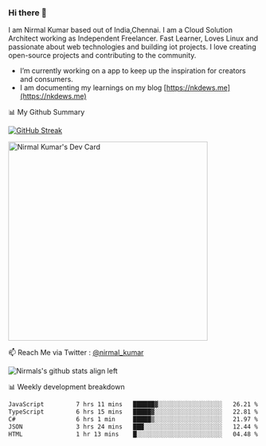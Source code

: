 ### Hi there 👋

 I am Nirmal Kumar based out of India,Chennai. I am a Cloud Solution Architect working as Independent Freelancer. Fast Learner, Loves Linux and passionate about web technologies and building iot projects. I love creating open-source projects and contributing to the community.

- I’m currently working on a app to keep up the inspiration for creators and consumers.
- I am documenting my learnings on my blog [https://nkdews.me](https://nkdews.me)


📊 My Github Summary

[![GitHub Streak](https://github-readme-streak-stats.herokuapp.com?user=nk-gears&theme=dark&hide_border=true&date_format=M%20j%5B%2C%20Y%5D)](https://git.io/streak-stats)

<a href="https://app.daily.dev/nirmal_kumar"><img src="https://api.daily.dev/devcards/a16cfcf02d384b16b41de71ce4d1d811.png?r=8ve" width="400" alt="Nirmal Kumar's Dev Card"/></a>

📫 Reach Me via  Twitter : [@nirmal_kumar](https://twitter.com/nirmal_kumar)

![Nirmals's github stats align left](https://github-readme-stats.vercel.app/api?username=nk-gears&show_icons=true)


📊 Weekly development breakdown

<!--START_SECTION:waka-->

```txt
JavaScript         7 hrs 11 mins   ██████▓░░░░░░░░░░░░░░░░░░   26.21 %
TypeScript         6 hrs 15 mins   █████▓░░░░░░░░░░░░░░░░░░░   22.81 %
C#                 6 hrs 1 min     █████▒░░░░░░░░░░░░░░░░░░░   21.97 %
JSON               3 hrs 24 mins   ███░░░░░░░░░░░░░░░░░░░░░░   12.44 %
HTML               1 hr 13 mins    █░░░░░░░░░░░░░░░░░░░░░░░░   04.48 %
```

<!--END_SECTION:waka-->


